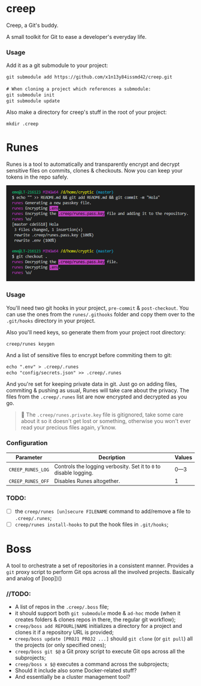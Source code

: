 # creep
Creep, a Git's buddy.

A small toolkit for Git to ease a developer's everyday life.

### Usage
Add it as a git submodule to your project:
```Shell
git submodule add https://github.com/x1n13y84issmd42/creep.git

# When cloning a project which references a submodule:
git submodule init
git submodule update
```

Also make a directory for creep's stuff in the root of your project:
```Shell
mkdir .creep
```

# Runes
Runes is a tool to automatically and transparently encrypt and decrypt sensitive files on commits, clones & checkouts. Now you can keep your tokens in the repo safely.

![](assets/runes.png)

### Usage
You'll need two git hooks in your project, `pre-commit` & `post-checkout`. You can use the ones from the `runes/.githooks` folder and copy them over to the `.git/hooks` directory in your project.

Also you'll need keys, so generate them from your project root directory:
```Shell
creep/runes keygen
```

And a list of sensitive files to encrypt before commiting them to git:
```Shell
echo ".env" > .creep/.runes
echo "config/secrets.json" >> .creep/.runes
```

And you're set for keeping private data in git. Just go on adding files, commiting & pushing as usual, Runes will take care about the privacy. The files from the `.creep/.runes` list are now encrypted and decrypted as you go.
 
> :eggplant: The `.creep/runes.private.key` file is gitignored, take some care about it so it doesn't get lost or something, otherwise you won't ever read your precious files again, y'know.

### Configuration

|Parameter|Decription|Values|
|-|-|-|
|`CREEP_RUNES_LOG`|Controls the logging verbosity. Set it to `0` to disable logging.|0—3
|`CREEP_RUNES_OFF`|Disables Runes altogether.|1

### TODO:
* [ ] the `creep/runes [un]secure FILENAME` command to add/remove a file to `.creep/.runes`;
* [ ] `creep/runes install-hooks` to put the hook files in `.git/hooks`;

# Boss

A tool to orchestrate a set of repositories in a consistent manner. Provides a `git` proxy script to perform Git ops across all the involved projects. Basically and analog of [loop])()

### //TODO:
* A list of repos in the `.creep/.boss` file;
* it should support both `git submodule` mode & `ad-hoc` mode (when it creates folders & clones repos in there, the regular git workflow);
* `creep/boss add REPOURL|NAME` initializes a directory for a project and clones it if a repository URL is provided;
* `creep/boss update [PROJ1 PROJ2 ...]` should `git clone` (or `git pull`) all the projects (or only specified ones);
* `creep/boss git $@` a Git proxy script to execute Git ops across all the subprojects;
* `creep/boss x $@` executes a command across the subprojects;
* Should it include also some Docker-related stuff?
* And essentially be a cluster management tool?